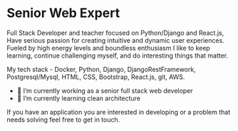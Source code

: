 # Senior Web Expert
Full Stack Developer and teacher focused on Python/Django and React.js, Have serious passion for creating intuitive and dynamic user experiences. Fueled by high energy levels and boundless enthusiasm I like to keep learning, continue challenging myself, and do interesting things that matter.

My tech stack - Docker, Python, Django, DjangoRestFramework, Postgresql/Mysql, HTML, CSS, Bootstrap, React.js, git, AWS.

- 🔭 I’m currently working as a senior full stack web developer
- 🌱 I’m currently learning clean architecture

If you have an application you are interested in developing or a problem that needs solving feel free to get in touch.
